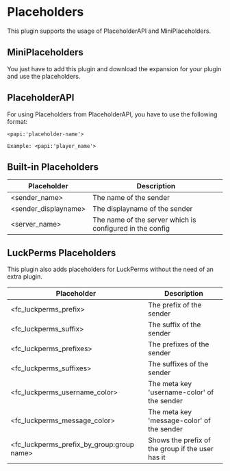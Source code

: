 # Placeholders

This plugin supports the usage of PlaceholderAPI and MiniPlaceholders.

## MiniPlaceholders

You just have to add this plugin and download the expansion for your plugin and use the placeholders.

## PlaceholderAPI

For using Placeholders from PlaceholderAPI, you have to use the following format:

```
<papi:'placeholder-name'>

Example: <papi:'player_name'>
```

## Built-in Placeholders

| Placeholder          | Description                                              |
|----------------------|----------------------------------------------------------|
| <sender_name>        | The name of the sender                                   |
| <sender_displayname> | The displayname of the sender                            |
| <server_name>        | The name of the server which is configured in the config |

## LuckPerms Placeholders

This plugin also adds placeholders for LuckPerms without the need of an extra plugin.

| Placeholder                               | Description                                      |
|-------------------------------------------|--------------------------------------------------|
| <fc_luckperms_prefix>                     | The prefix of the sender                         |
| <fc_luckperms_suffix>                     | The suffix of the sender                         |
| <fc_luckperms_prefixes>                   | The prefixes of the sender                       |
| <fc_luckperms_suffixes>                   | The suffixes of the sender                       |
| <fc_luckperms_username_color>             | The meta key 'username-color' of the sender      |
| <fc_luckperms_message_color>              | The meta key 'message-color' of the sender       |
| <fc_luckperms_prefix_by_group:group name> | Shows the prefix of the group if the user has it |